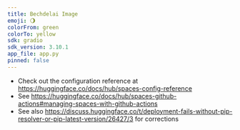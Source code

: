 ```yaml
---
title: Bechdelai Image
emoji: 🌖
colorFrom: green
colorTo: yellow
sdk: gradio
sdk_version: 3.10.1
app_file: app.py
pinned: false
---
```


- Check out the configuration reference at https://huggingface.co/docs/hub/spaces-config-reference
- See https://huggingface.co/docs/hub/spaces-github-actions#managing-spaces-with-github-actions
- See also https://discuss.huggingface.co/t/deployment-fails-without-pip-resolver-or-pip-latest-version/26427/3 for corrections
